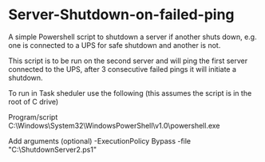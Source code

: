 # Server-Shutdown-on-failed-ping

A simple Powershell script to shutdown a server if another shuts down, e.g. one is connected to a UPS for safe shutdown and another is not.

This script is to be run on the second server and will ping the first server connected to the UPS, after 3 consecutive failed pings it will initiate a shutdown.

To run in Task sheduler use the following (this assumes the script is in the root of C drive)

Program/script
C:\Windows\System32\WindowsPowerShell\v1.0\powershell.exe

Add arguments (optional)
-ExecutionPolicy Bypass -file "C:\ShutdownServer2.ps1"
